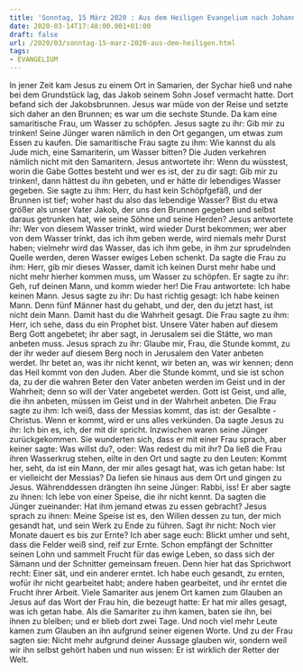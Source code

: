 ```yaml
---
title: 'Sonntag, 15 März 2020 : Aus dem Heiligen Evangelium nach Johannes - Joh 4,5-42.'
date: 2020-03-14T17:48:00.001+01:00
draft: false
url: /2020/03/sonntag-15-marz-2020-aus-dem-heiligen.html
tags: 
- EVANGELIUM
---
```


In jener Zeit kam Jesus zu einem Ort in Samarien, der Sychar hieß und nahe bei dem Grundstück lag, das Jakob seinem Sohn Josef vermacht hatte. Dort befand sich der Jakobsbrunnen. Jesus war müde von der Reise und setzte sich daher an den Brunnen; es war um die sechste Stunde. Da kam eine samaritische Frau, um Wasser zu schöpfen. Jesus sagte zu ihr: Gib mir zu trinken! Seine Jünger waren nämlich in den Ort gegangen, um etwas zum Essen zu kaufen. Die samaritische Frau sagte zu ihm: Wie kannst du als Jude mich, eine Samariterin, um Wasser bitten? Die Juden verkehren nämlich nicht mit den Samaritern. Jesus antwortete ihr: Wenn du wüsstest, worin die Gabe Gottes besteht und wer es ist, der zu dir sagt: Gib mir zu trinken!, dann hättest du ihn gebeten, und er hätte dir lebendiges Wasser gegeben. Sie sagte zu ihm: Herr, du hast kein Schöpfgefäß, und der Brunnen ist tief; woher hast du also das lebendige Wasser? Bist du etwa größer als unser Vater Jakob, der uns den Brunnen gegeben und selbst daraus getrunken hat, wie seine Söhne und seine Herden? Jesus antwortete ihr: Wer von diesem Wasser trinkt, wird wieder Durst bekommen; wer aber von dem Wasser trinkt, das ich ihm geben werde, wird niemals mehr Durst haben; vielmehr wird das Wasser, das ich ihm gebe, in ihm zur sprudelnden Quelle werden, deren Wasser ewiges Leben schenkt. Da sagte die Frau zu ihm: Herr, gib mir dieses Wasser, damit ich keinen Durst mehr habe und nicht mehr hierher kommen muss, um Wasser zu schöpfen. Er sagte zu ihr: Geh, ruf deinen Mann, und komm wieder her! Die Frau antwortete: Ich habe keinen Mann. Jesus sagte zu ihr: Du hast richtig gesagt: Ich habe keinen Mann. Denn fünf Männer hast du gehabt, und der, den du jetzt hast, ist nicht dein Mann. Damit hast du die Wahrheit gesagt. Die Frau sagte zu ihm: Herr, ich sehe, dass du ein Prophet bist. Unsere Väter haben auf diesem Berg Gott angebetet; ihr aber sagt, in Jerusalem sei die Stätte, wo man anbeten muss. Jesus sprach zu ihr: Glaube mir, Frau, die Stunde kommt, zu der ihr weder auf diesem Berg noch in Jerusalem den Vater anbeten werdet. Ihr betet an, was ihr nicht kennt, wir beten an, was wir kennen; denn das Heil kommt von den Juden. Aber die Stunde kommt, und sie ist schon da, zu der die wahren Beter den Vater anbeten werden im Geist und in der Wahrheit; denn so will der Vater angebetet werden. Gott ist Geist, und alle, die ihn anbeten, müssen im Geist und in der Wahrheit anbeten. Die Frau sagte zu ihm: Ich weiß, dass der Messias kommt, das ist: der Gesalbte - Christus. Wenn er kommt, wird er uns alles verkünden. Da sagte Jesus zu ihr: Ich bin es, ich, der mit dir spricht. Inzwischen waren seine Jünger zurückgekommen. Sie wunderten sich, dass er mit einer Frau sprach, aber keiner sagte: Was willst du?, oder: Was redest du mit ihr? Da ließ die Frau ihren Wasserkrug stehen, eilte in den Ort und sagte zu den Leuten: Kommt her, seht, da ist ein Mann, der mir alles gesagt hat, was ich getan habe: Ist er vielleicht der Messias? Da liefen sie hinaus aus dem Ort und gingen zu Jesus. Währenddessen drängten ihn seine Jünger: Rabbi, iss! Er aber sagte zu ihnen: Ich lebe von einer Speise, die ihr nicht kennt. Da sagten die Jünger zueinander: Hat ihm jemand etwas zu essen gebracht? Jesus sprach zu ihnen: Meine Speise ist es, den Willen dessen zu tun, der mich gesandt hat, und sein Werk zu Ende zu führen. Sagt ihr nicht: Noch vier Monate dauert es bis zur Ernte? Ich aber sage euch: Blickt umher und seht, dass die Felder weiß sind, reif zur Ernte. Schon empfängt der Schnitter seinen Lohn und sammelt Frucht für das ewige Leben, so dass sich der Sämann und der Schnitter gemeinsam freuen. Denn hier hat das Sprichwort recht: Einer sät, und ein anderer erntet. Ich habe euch gesandt, zu ernten, wofür ihr nicht gearbeitet habt; andere haben gearbeitet, und ihr erntet die Frucht ihrer Arbeit. Viele Samariter aus jenem Ort kamen zum Glauben an Jesus auf das Wort der Frau hin, die bezeugt hatte: Er hat mir alles gesagt, was ich getan habe. Als die Samariter zu ihm kamen, baten sie ihn, bei ihnen zu bleiben; und er blieb dort zwei Tage. Und noch viel mehr Leute kamen zum Glauben an ihn aufgrund seiner eigenen Worte. Und zu der Frau sagten sie: Nicht mehr aufgrund deiner Aussage glauben wir, sondern weil wir ihn selbst gehört haben und nun wissen: Er ist wirklich der Retter der Welt.